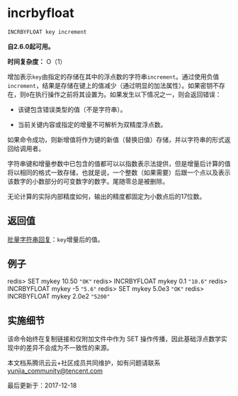 # incrbyfloat

```javascript
INCRBYFLOAT key increment
```

**自2.6.0起可用。**

**时间复杂度：** O（1）

增加表示`key`由指定的存储在其中的浮点数的字符串`increment`。通过使用负值`increment`，结果是存储在键上的值减少（通过明显的加法属性）。如果密钥不存在，则`0`在执行操作之前将其设置为。如果发生以下情况之一，则会返回错误：

- 该键包含错误类型的值（不是字符串）。

- 当前关键内容或指定的增量不可解析为双精度浮点数。

如果命令成功，则新增值将作为键的新值（替换旧值）存储，并以字符串的形式返回给调用者。

字符串键和增量参数中已包含的值都可以以指数表示法提供，但是增量后计算的值将以相同的格式一致存储，也就是说，一个整数（如果需要）后跟一个点以及表示该数字的小数部分的可变数字的数字。尾随零总是被删除。

无论计算的实际内部精度如何，输出的精度都固定为小数点后的17位数。

## 返回值

[批量字符串回复](https://redis.io/topics/protocol#bulk-string-reply)：`key`增量后的值。

## 例子

redis> SET mykey 10.50 `"OK"` redis> INCRBYFLOAT mykey 0.1 `"10.6"` redis> INCRBYFLOAT mykey -5 `"5.6"` redis> SET mykey 5.0e3 `"OK"` redis> INCRBYFLOAT mykey 2.0e2 `"5200"`

## 实施细节

该命令始终在复制链接和仅附加文件中作为 SET 操作传播，因此基础浮点数学实现中的差异不会成为不一致性的来源。

本文档系腾讯云云+社区成员共同维护，如有问题请联系 yunjia_community@tencent.com

最后更新于：2017-12-18